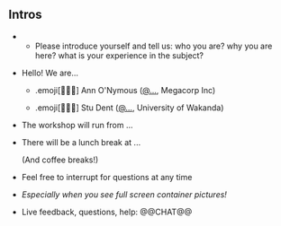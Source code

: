 ## Intros

- - Please introduce yourself and tell us:  who you are?  why you are here?  what is your experience in the subject?

- Hello! We are...


   - .emoji[👩🏻‍🏫] Ann O'Nymous ([@...](https://twitter.com/...), Megacorp Inc)

   - .emoji[👨🏾‍🎓] Stu Dent ([@...](https://twitter.com/...), University of Wakanda)

 <!-- .dummy[
[👩🏻‍🏫] Ann O'Nymous ([@...](https://twitter.com/...), Megacorp Inc)

   - .emoji[👨🏾‍🎓] Stu Dent ([@...](https://twitter.com/...), University of Wakanda)
   - .emoji[👷🏻‍♀️] AJ ([@s0ulshake](https://twitter.com/s0ulshake), Travis CI)

   - .emoji[🚁] Alexandre ([@alexbuisine](https://twitter.com/alexbuisine), Enix SAS)

   - .emoji[🐳] Jérôme ([@jpetazzo](https://twitter.com/jpetazzo), Enix SAS)

   - .emoji[⛵] Jérémy ([@jeremygarrouste](twitter.com/jeremygarrouste), Inpiwee)

   - .emoji[🎧] Romain ([@rdegez](https://twitter.com/rdegez), Enix SAS)

] -->

- The workshop will run from ...

- There will be a lunch break at ...

  (And coffee breaks!)

- Feel free to interrupt for questions at any time

- *Especially when you see full screen container pictures!*

- Live feedback, questions, help: @@CHAT@@
